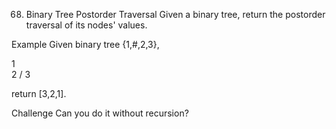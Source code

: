 68. Binary Tree Postorder Traversal
Given a binary tree, return the postorder traversal of its nodes' values.

Example
Given binary tree {1,#,2,3},

   1
    \
     2
    /
   3
 

return [3,2,1].

Challenge
Can you do it without recursion?

